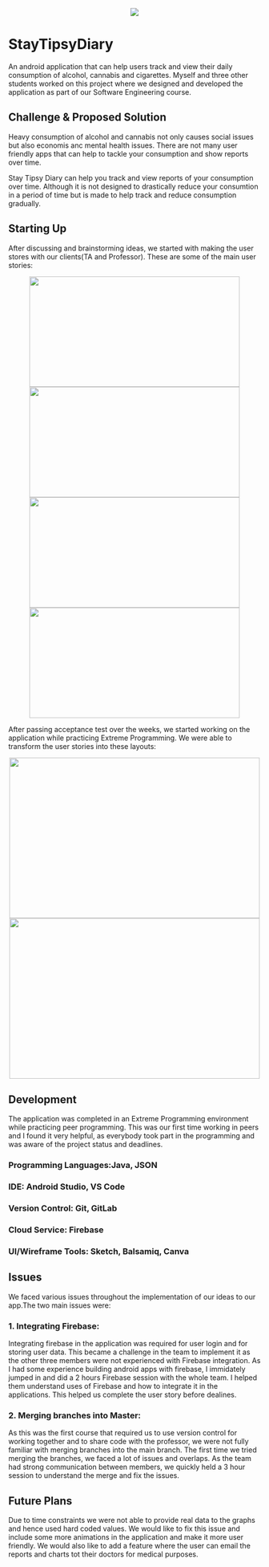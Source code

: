 <p align="center">
  <img src="https://i.imgur.com/VUjIW1U.png">
</p>


# StayTipsyDiary
An android application that can help users track and view their daily consumption of alcohol, cannabis and cigarettes. Myself and three other students worked on this project where we designed and developed the application as part of our Software Engineering course.

## Challenge & Proposed Solution
Heavy consumption of alcohol and cannabis not only causes social issues but also economis anc mental health issues. There are not many user friendly apps that can help to tackle your consumption and show reports over time.

Stay Tipsy Diary can help you track and view reports of your consumption over time. Although it is not designed to drastically reduce your consumtion in a period of time but is made to help track and reduce consumption gradually. 

## Starting Up
After discussing and brainstorming ideas, we started with making the user stores with our clients(TA and Professor). These are some of the main user stories:

 <p align="center">
    <img src="https://i.imgur.com/nYa4R8u.png" width="420" height="220">
  <img src="https://i.imgur.com/hB5hA5t.png?3" width="420" height="220">
  <img src="https://i.imgur.com/R4VnCfU.png?2" width="420" height="220">
  <img src="https://i.imgur.com/y9oGShX.png" width="420" height="220">
  
After passing acceptance test over the weeks, we started working on the application while practicing Extreme Programming. We were able to transform the user stories into these layouts:
<p align="center">
    <img src="https://i.imgur.com/pNzN7T5.png" width="500" height="320">
  <img src="https://i.imgur.com/iBo6TGF.png" width="500" height="320">
  


## Development
The application was completed in an Extreme Programming environment while practicing peer programming. This was our first time working in peers and I found it very helpful, as everybody took part in the programming and was aware of the project status and deadlines.

### Programming Languages:Java, JSON
### IDE: Android Studio, VS Code
### Version Control: Git, GitLab
### Cloud Service: Firebase
### UI/Wireframe Tools: Sketch, Balsamiq, Canva



## Issues
We faced various issues throughout the implementation of our ideas to our app.The two main issues were:

### 1. Integrating Firebase:
  Integrating firebase in the application was required for user login and for storing user data. This became a challenge in the team to implement it as the other three members were not experienced with Firebase integration. As I had some experience building android apps with firebase, I immidately jumped in and did a 2 hours Firebase session with the whole team. I helped them understand uses of Firebase and how to integrate it in the applications. This helped us complete the user story before dealines.
  ### 2. Merging branches into Master:
  As this was the first course that required us to use version control for working together and to share code with the professor, we were not fully familiar with merging branches into the main branch. The first time we tried merging the branches, we faced a lot of issues and overlaps. As the team had strong communication between members, we quickly held a 3 hour session to understand the merge and fix the issues.



## Future Plans
Due to time constraints we were not able to provide real data to the graphs and hence used hard coded values. We would like to fix this issue and include some more animations in the application and make it more user friendly. We would also like to add a feature where the user can email the reports and charts tot their doctors for medical purposes.








